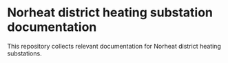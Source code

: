 # Norheat district heating substation documentation

This repository collects relevant documentation for Norheat district heating substations.
